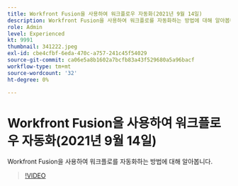 ```yaml
---
title: Workfront Fusion을 사용하여 워크플로우 자동화(2021년 9월 14일)
description: Workfront Fusion을 사용하여 워크플로를 자동화하는 방법에 대해 알아봅니다.
role: Admin
level: Experienced
kt: 9991
thumbnail: 341222.jpeg
exl-id: cbe4cfbf-6eda-470c-a757-241c45f54029
source-git-commit: ca06e5a8b1602a7bcfb83a43f529680a5a96bacf
workflow-type: tm+mt
source-wordcount: '32'
ht-degree: 0%

---
```


# Workfront Fusion을 사용하여 워크플로우 자동화(2021년 9월 14일)

Workfront Fusion을 사용하여 워크플로를 자동화하는 방법에 대해 알아봅니다.

>[!VIDEO](https://video.tv.adobe.com/v/341222/?quality=12&learn=on)
